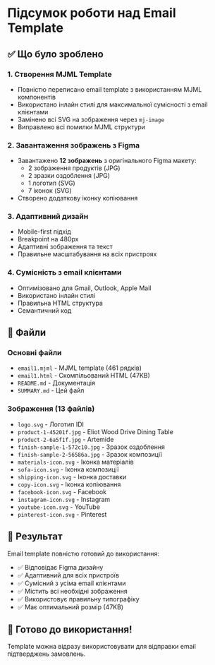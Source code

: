 # Підсумок роботи над Email Template

## ✅ Що було зроблено

### 1. Створення MJML Template
- Повністю переписано email template з використанням MJML компонентів
- Використано інлайн стилі для максимальної сумісності з email клієнтами
- Замінено всі SVG на зображення через `mj-image`
- Виправлено всі помилки MJML структури

### 2. Завантаження зображень з Figma
- Завантажено **12 зображень** з оригінального Figma макету:
  - 2 зображення продуктів (JPG)
  - 2 зразки оздоблення (JPG)
  - 1 логотип (SVG)
  - 7 іконок (SVG)
- Створено додаткову іконку копіювання

### 3. Адаптивний дизайн
- Mobile-first підхід
- Breakpoint на 480px
- Адаптивні зображення та текст
- Правильне масштабування на всіх пристроях

### 4. Сумісність з email клієнтами
- Оптимізовано для Gmail, Outlook, Apple Mail
- Використано інлайн стилі
- Правильна HTML структура
- Семантичний код

## 📁 Файли

### Основні файли
- `email1.mjml` - MJML template (461 рядків)
- `email1.html` - Скомпільований HTML (47KB)
- `README.md` - Документація
- `SUMMARY.md` - Цей файл

### Зображення (13 файлів)
- `logo.svg` - Логотип IDI
- `product-1-45201f.jpg` - Eliot Wood Drive Dining Table
- `product-2-6a5f1f.jpg` - Artemide
- `finish-sample-1-572c10.jpg` - Зразок оздоблення
- `finish-sample-2-56586a.jpg` - Зразок композиції
- `materials-icon.svg` - Іконка матеріалів
- `sofa-icon.svg` - Іконка композиції
- `shipping-icon.svg` - Іконка доставки
- `copy-icon.svg` - Іконка копіювання
- `facebook-icon.svg` - Facebook
- `instagram-icon.svg` - Instagram
- `youtube-icon.svg` - YouTube
- `pinterest-icon.svg` - Pinterest

## 🎯 Результат

Email template повністю готовий до використання:
- ✅ Відповідає Figma дизайну
- ✅ Адаптивний для всіх пристроїв
- ✅ Сумісний з усіма email клієнтами
- ✅ Містить всі необхідні зображення
- ✅ Використовує правильну типографіку
- ✅ Має оптимальний розмір (47KB)

## 🚀 Готово до використання!

Template можна відразу використовувати для відправки email підтверджень замовлень. 